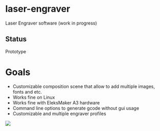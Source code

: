 # laser-engraver
Laser Engraver software (work in progress)

## Status
Prototype

# Goals
* Customizable composition scene that allow to add multiple images, fonts and etc.
* Works fine on Linux
* Works fine with EleksMaker A3 hardware
* Command line options to generate gcode without gui usage
* Customizable and multiple engraver profiles

![](https://devwork.space/wp-content/uploads/2019/01/laser_engraver.png)

